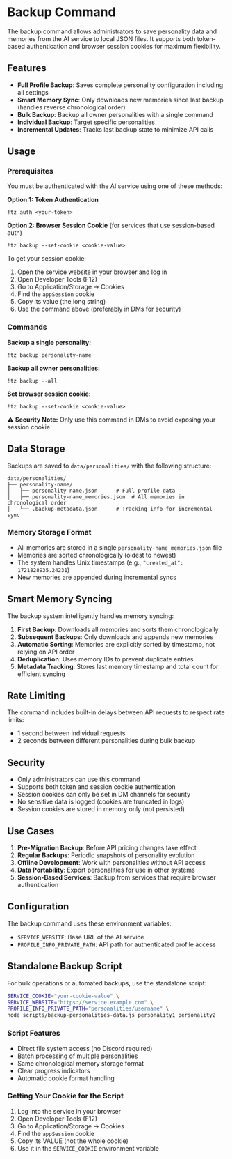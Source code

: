 # Backup Command

The backup command allows administrators to save personality data and memories from the AI service to local JSON files. It supports both token-based authentication and browser session cookies for maximum flexibility.

## Features

- **Full Profile Backup**: Saves complete personality configuration including all settings
- **Smart Memory Sync**: Only downloads new memories since last backup (handles reverse chronological order)
- **Bulk Backup**: Backup all owner personalities with a single command
- **Individual Backup**: Target specific personalities
- **Incremental Updates**: Tracks last backup state to minimize API calls

## Usage

### Prerequisites

You must be authenticated with the AI service using one of these methods:

**Option 1: Token Authentication**
```
!tz auth <your-token>
```

**Option 2: Browser Session Cookie** (for services that use session-based auth)
```
!tz backup --set-cookie <cookie-value>
```

To get your session cookie:
1. Open the service website in your browser and log in
2. Open Developer Tools (F12)
3. Go to Application/Storage → Cookies
4. Find the `appSession` cookie
5. Copy its value (the long string)
6. Use the command above (preferably in DMs for security)

### Commands

**Backup a single personality:**
```
!tz backup personality-name
```

**Backup all owner personalities:**
```
!tz backup --all
```

**Set browser session cookie:**
```
!tz backup --set-cookie <cookie-value>
```
⚠️ **Security Note:** Only use this command in DMs to avoid exposing your session cookie

## Data Storage

Backups are saved to `data/personalities/` with the following structure:
```
data/personalities/
├── personality-name/
│   ├── personality-name.json      # Full profile data
│   ├── personality-name_memories.json  # All memories in chronological order
│   └── .backup-metadata.json      # Tracking info for incremental sync
```

### Memory Storage Format

- All memories are stored in a single `personality-name_memories.json` file
- Memories are sorted chronologically (oldest to newest)
- The system handles Unix timestamps (e.g., `"created_at": 1721828935.24231`)
- New memories are appended during incremental syncs

## Smart Memory Syncing

The backup system intelligently handles memory syncing:

1. **First Backup**: Downloads all memories and sorts them chronologically
2. **Subsequent Backups**: Only downloads and appends new memories
3. **Automatic Sorting**: Memories are explicitly sorted by timestamp, not relying on API order
4. **Deduplication**: Uses memory IDs to prevent duplicate entries
5. **Metadata Tracking**: Stores last memory timestamp and total count for efficient syncing

## Rate Limiting

The command includes built-in delays between API requests to respect rate limits:
- 1 second between individual requests
- 2 seconds between different personalities during bulk backup

## Security

- Only administrators can use this command
- Supports both token and session cookie authentication
- Session cookies can only be set in DM channels for security
- No sensitive data is logged (cookies are truncated in logs)
- Session cookies are stored in memory only (not persisted)

## Use Cases

1. **Pre-Migration Backup**: Before API pricing changes take effect
2. **Regular Backups**: Periodic snapshots of personality evolution
3. **Offline Development**: Work with personalities without API access
4. **Data Portability**: Export personalities for use in other systems
5. **Session-Based Services**: Backup from services that require browser authentication

## Configuration

The backup command uses these environment variables:
- `SERVICE_WEBSITE`: Base URL of the AI service
- `PROFILE_INFO_PRIVATE_PATH`: API path for authenticated profile access

## Standalone Backup Script

For bulk operations or automated backups, use the standalone script:

```bash
SERVICE_COOKIE="your-cookie-value" \
SERVICE_WEBSITE="https://service.example.com" \
PROFILE_INFO_PRIVATE_PATH="personalities/username" \
node scripts/backup-personalities-data.js personality1 personality2
```

### Script Features
- Direct file system access (no Discord required)
- Batch processing of multiple personalities
- Same chronological memory storage format
- Clear progress indicators
- Automatic cookie format handling

### Getting Your Cookie for the Script
1. Log into the service in your browser
2. Open Developer Tools (F12)
3. Go to Application/Storage → Cookies
4. Find the `appSession` cookie
5. Copy its VALUE (not the whole cookie)
6. Use it in the `SERVICE_COOKIE` environment variable